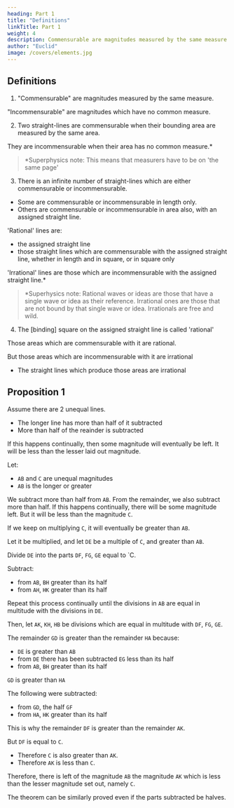```yaml
---
heading: Part 1
title: "Definitions"
linkTitle: Part 1
weight: 4
description: Commensurable are magnitudes measured by the same measure
author: "Euclid"
image: /covers/elements.jpg
---
```




## Definitions

1. "Commensurable" are magnitudes measured by the same measure.

"Incommensurable" are magnitudes which have no common measure.

2. Two straight-lines are commensurable when their bounding area are measured by the same area.
<!-- in square  squares on them -->

They are incommensurable when their area has no common measure.*

<!-- in square of the squares on them. -->

> *Superphysics note: This means that measurers have to be on 'the same page'


3. There is an infinite number of straight-lines which are either commensurable or incommensurable.

- Some are commensurable or incommensurable in length only.
- Others are commensurable or incommensurable in area also, with an assigned straight line. 

<!-- Therefore, let the assigned straight-line be called ratio- nal. And (let) the (straight-lines) commensurable with it, either in length and square, or in square only, (also be called) rational. But let the (straight-lines) incommensu- rable with it be called irrational.* -->

'Rational' lines are:
- the assigned straight line 
- those straight lines which are commensurable with the assigned straight line, whether in length and in square, or in square only

'Irrational' lines are those which are incommensurable with the assigned straight line.*

> *Superhysics note: Rational waves or ideas are those that have a single wave or idea as their reference. Irrational ones are those that are not bound by that single wave or idea. Irrationals are free and wild.   




4. The [binding] square on the assigned straight line is called 'rational'

Those areas which are commensurable with it are rational.

But those areas which are incommensurable with it are irrational
- The straight lines which produce those areas are irrational
<!--   - In case the areas are [binding] squares, then the bindings themselves are irrational
  - But in case the bindings are any other rectilineal shapes, irrational are the straight lines on which are described squares equal to them -->

<!-- sides -->
<!-- And let the square on the assigned straight-line be called rational. And (let areas) commensurable with it (also be called) rational. But (let areas) incommensu- rable with it (be called) irrational, and (let) their square- roots (also be called) irrational-the sides themselves, if the (areas) are squares, and the (straight-lines) describ- ing squares equal to them, if the (areas) are some other rectilinear (figure)." -->


## Proposition 1

Assume there are 2 unequal lines. 

- The longer line has more than half of it subtracted
- More than half of the reainder is subtracted

If this happens continually, then some magnitude will eventually be left. It will be less than the lesser laid out magnitude.

Let:
- `AB` and `C` are unequal magnitudes
- `AB` is the longer or greater

We subtract more than half from `AB`. From the remainder, we also subtract more than half. If this happens continually, there will be some magnitude left. But it will be less than the magnitude `C`.

If we keep on multiplying `C`, it will eventually be greater than `AB`.

Let it be multiplied, and let `DE` be a multiple of `C`, and greater than `AB`.

Divide `DE` into the parts `DF`, `FG`, `GE` equal to `C.


Subtract:
- from `AB`, `BH` greater than its half
- from `AH`, `HK` greater than its half

Repeat this process continually until the divisions in `AB` are equal in multitude with the divisions in `DE`.

Then, let `AK`, `KH`, `HB` be divisions which are equal in multitude with `DF`, `FG`, `GE`.



The remainder `GD` is greater than the remainder `HA` because:
- `DE` is greater than `AB`
- from `DE` there has been subtracted `EG` less than its half
- from `AB`, `BH` greater than its half 

`GD` is greater than `HA`

The following were subtracted:
-  from `GD`, the half `GF`
- from `HA`, `HK` greater than its half

This is why the remainder `DF` is greater than the remainder `AK`.

But `DF` is equal to `C`.
- Therefore `C` is also greater than `AK`.
- Therefore `AK` is less than `C`.

Therefore, there is left of the magnitude `AB` the magnitude `AK` which is less than the lesser magnitude set out, namely `C`.

The theorem can be similarly proved even if the parts subtracted be halves.


<!-- For C, when multiplied (by some number), will some- times be greater than AB [Def. 5.4]. Let it have been (so) multiplied. And let DE be (both) a multiple of C, and greater than AB. And let DE have been divided into the (divisions) DF, FG, GE, equal to C. And let BH, (which is) greater than half, have been subtracted from AB. And (let) HK, (which is) greater than half, (have been subtracted) from AH. And let this happen continu- ally, until the divisions in AB become equal in number to the divisions in DE.
Therefore, let the divisions (in AB) be AK, KH, HB, being equal in number to DF, FG, GE. And since DE is greater than AB, and EG, (which is) less than half, has been subtracted from DE, and BH, (which is) greater than half, from AB, the remainder GD is thus greater than the remainder HA. And since GD is greater than HA, and the half GF has been subtracted from GD, and HK, (which is) greater than half, from HA, the remain- der DF is thus greater than the remainder AK. And DF (is) equal to C. C is thus also greater than AK. Thus, AK (is) less than C.
Thus, the magnitude AK, which is less than the lesser laid out magnitude C, is left over from the magnitude AB. (Which is) the very thing it was required to show. - (The theorem) can similarly be proved even if the (parts) subtracted are halves.
enerally attributed to Eudoxus of Cnidus. -->


